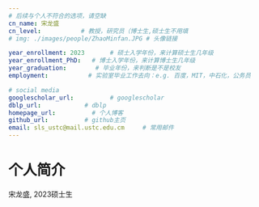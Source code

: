 ```yaml
---
# 后续与个人不符合的选项，请空缺
cn_name: 宋龙盛
cn_level:           # 教授，研究员（博士生,硕士生不用填
# img: ./images/people/ZhaoMinfan.JPG # 头像链接

year_enrollment: 2023       # 硕士入学年份，来计算硕士生几年级
year_enrollment_PhD:   # 博士入学年份，来计算博士生几年级
year_graduation:        # 毕业年份，来判断是不是校友
employment:           # 实验室毕业工作去向：e.g. 百度，MIT，中石化，公务员

# social media
googlescholar_url:          # googlescholar
dblp_url:            # dblp
homepage_url:          # 个人博客
github_url:          # github主页
email: sls_ustc@mail.ustc.edu.cm     # 常用邮件
---
```


# 个人简介

宋龙盛, 2023硕士生